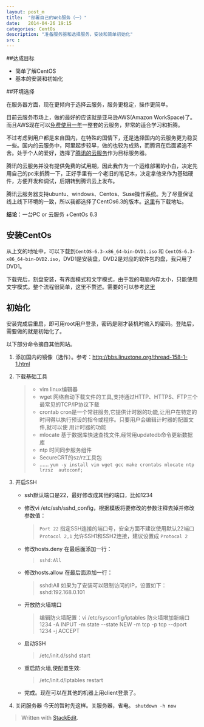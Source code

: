 ```yaml
---
layout: post_m
title:  "部署自己的Web服务（一）"
date:   2014-04-26 19:15
categories: CentOs
description: "准备服务器和选择服务，安装和简单初始化"
src : 
---
```


##达成目标

+ 简单了解CentOS
+ 基本的安装和初始化

##环境选择

在服务器方面，现在更倾向于选择云服务，服务更稳定，操作更简单。

目前云服务市场上，做的最好的应该就是亚马逊AWS(Amazon WorkSpace)了。而且AWS现在可以[免费使用一年][1]一整套的云服务，非常的适合学习和折腾。

不过考虑到用户都是来自国内，在特殊的国情下，还是选择国内的云服务更为稳妥一些。国内的云服务中，阿里起步较早，做的也较为成熟，而腾讯在后面紧追不舍。处于个人的爱好，选择了[腾讯的云服务][2]作为目标服务器。

腾讯的云服务并没有提供免费的试用期，因此我作为一个运维部署的小白，决定先用自己的pc来折腾一下，正好手里有一个老旧的笔记本，决定拿他来作为基础硬件，方便开发和调试，后期转到腾讯云上发布。

腾讯云服务器支持ubuntu、windows、Centos、Suse操作系统。为了尽量保证线上线下环境的一致，所以我都选择了CentOs6.3的版本。[这里][3]有下载地址。

**结论**：一台PC or  云服务 +CentOs 6.3

## 安装CentOs

从上文的地址中，可以下载到`CentOS-6.3-x86_64-bin-DVD1.iso` 和 `CentOS-6.3-x86_64-bin-DVD2.iso`，DVD1是安装盘，DVD2是对应的软件包的盘，我只用了DVD1。

下载完后，刻盘安装，有界面模式和文字模式，由于我的电脑内存太小，只能使用文字模式。整个流程很简单，这里不赘述。需要的可以参考[这里][4]


## 初始化

安装完成后重启，即可用root用户登录，密码是刚才装机时输入的密码。登陆后，需要做的就是初始化了。

以下部分命令摘自其他网站。


1. 添加国内的镜像（选作）。参考：http://bbs.linuxtone.org/thread-158-1-1.html
2. 下载基础工具 
    > + vim  linux编辑器
    > + wget 网络自动下载文件的工具,支持通过HTTP、HTTPS、FTP三个最常见的TCP/IP协议下载
    > + crontab  cron是一个常驻服务,它提供计时器的功能,让用户在特定的时间得以执行预设的指令或程序。只要用户会编辑计时器的配置文件,就可以使 用计时器的功能
    > + mlocate 基于数据库快速查找文件,经常用updatedb命令更新数据库
    > + ntp 时间同步服务组件
    > + SecureCRT的sz/rz工具包
    > + ……
    > `yum -y install vim wget gcc make crontabs mlocate ntp lrzsz  autoconf;`

3. 开启SSH
    + ssh默认端口是22，最好修改成其他的端口，比如1234
    + 修改vi /etc/ssh/sshd_config，根据模板将要修改的参数注释去掉并修改参数值：
    
        > `Port 22` 指定SSH连接的端口号，安全方面不建议使用默认22端口
        > `Protocol 2,1` 允许SSH1和SSH2连接，建议设置成 `Protocal 2`

    + 修改hosts.deny 在最后面添加一行：
        > `sshd:All`
    
    + 修改hosts.allow 在最后面添加一行：
        > sshd:All
        > 如果为了安装可以限制访问的IP，设置如下：
        > sshd:192.168.0.101
    
    + 开放防火墙端口
        > 编辑防火墙配置：vi /etc/sysconfig/iptables
        > 防火墙增加新端口1234
        > -A INPUT -m state --state NEW -m tcp -p tcp --dport 1234 -j ACCEPT
        
    + 启动SSH
        > /etc/init.d/sshd start

    + 重启防火墙,使配置生效:
        > /etc/init.d/iptables restart
    
    + 完成。现在可以在其他的机器上用client登录了。

4. 关闭服务器
    今天的暂时先这样。关服务器，省电。
    `shutdown -h now` 
        
> Written with [StackEdit](https://stackedit.io/).


  [1]: http://aws.amazon.com/cn/free/
  [2]: http://manage.qcloud.com/shoppingcart/shop.php?tab=cvm
  [3]: http://www.centoscn.com/CentosSoft/iso/2013/0720/370.html
  [4]: http://www.cnblogs.com/highend/archive/2012/12/03/centos_6_3_x86_64_install.html